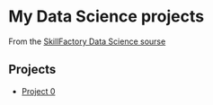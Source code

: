 # My Data Science projects

From the [SkillFactory Data Science sourse](https://skillfactory.ru/data-scientist-pro)

## Projects

* [Project 0]()

